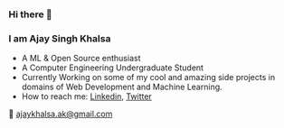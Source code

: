 ### Hi there 👋
### I am Ajay Singh Khalsa
- A ML & Open Source enthusiast
- A Computer Engineering Undergraduate Student 
- Currently Working on some of my cool and amazing side projects in domains of Web Development and Machine Learning.
- How to reach me: 
  [Linkedin](https://www.linkedin.com/in/ajay-singh-khalsa/), [Twitter](https://twitter.com/ajaykhalsa_ak)


:e-mail: ajaykhalsa.ak@gmail.com
